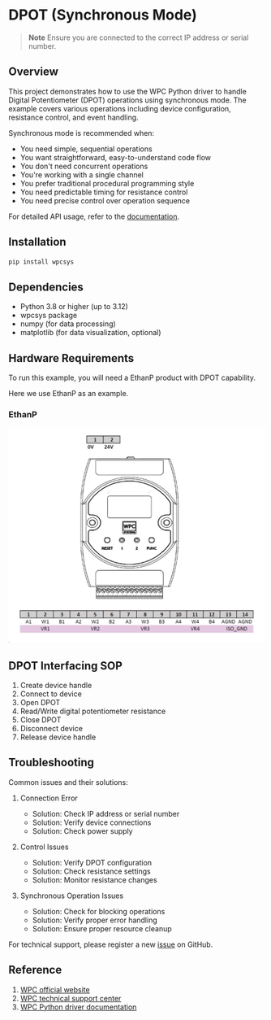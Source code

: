 # DPOT (Synchronous Mode)
> **Note**
> Ensure you are connected to the correct IP address or serial number.

## Overview

This project demonstrates how to use the WPC Python driver to handle Digital Potentiometer (DPOT) operations using synchronous mode.
The example covers various operations including device configuration, resistance control, and event handling.

Synchronous mode is recommended when:
- You need simple, sequential operations
- You want straightforward, easy-to-understand code flow
- You don't need concurrent operations
- You're working with a single channel
- You prefer traditional procedural programming style
- You need predictable timing for resistance control
- You need precise control over operation sequence

For detailed API usage, refer to the [documentation](https://wpc-systems-ltd.github.io/WPC_Python_driver_release/).

## Installation

```bash
pip install wpcsys
```

## Dependencies

- Python 3.8 or higher (up to 3.12)
- wpcsys package
- numpy (for data processing)
- matplotlib (for data visualization, optional)

## Hardware Requirements

To run this example, you will need a EthanP product with DPOT capability.

Here we use EthanP as an example.

### EthanP

<img src="https://github.com/WPC-Systems-Ltd/WPC_Python_driver_release/blob/main/Reference/Pinouts/pinout-EthanP.JPG" alt="drawing" width="600"/>

## DPOT Interfacing SOP

1. Create device handle
2. Connect to device
3. Open DPOT
4. Read/Write digital potentiometer resistance
5. Close DPOT
6. Disconnect device
7. Release device handle

## Troubleshooting

Common issues and their solutions:

1. Connection Error
   - Solution: Check IP address or serial number
   - Solution: Verify device connections
   - Solution: Check power supply

2. Control Issues
   - Solution: Verify DPOT configuration
   - Solution: Check resistance settings
   - Solution: Monitor resistance changes

3. Synchronous Operation Issues
   - Solution: Check for blocking operations
   - Solution: Verify proper error handling
   - Solution: Ensure proper resource cleanup

For technical support, please register a new [issue](https://github.com/WPC-Systems-Ltd/WPC_Python_driver_release/issues) on GitHub.

## Reference

1. [WPC official website](https://www.wpc.com.tw/)
2. [WPC technical support center](https://wpc.super.site/)
3. [WPC Python driver documentation](https://wpc-systems-ltd.github.io/WPC_Python_driver_release/)